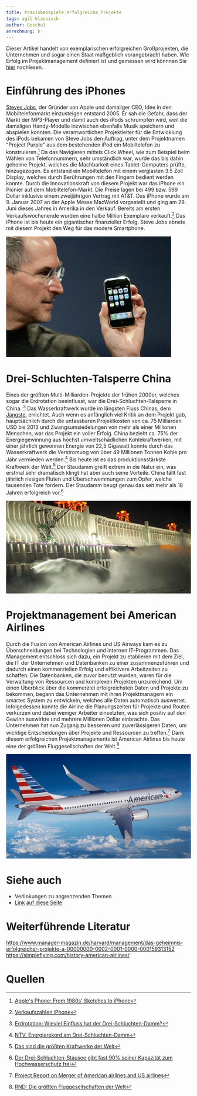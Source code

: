 ```yaml
---
title: Praxisbeispiele_erfolgreiche_Projekte
tags: agil klassisch
author: Goschu1
anrechnung: k 
---
```

Dieser Artikel handelt von exemplarischen erfolgreichen Großprojekten, die Unternehmen und sogar einen Staat maßgeblich vorangebracht haben. Wie Erfolg im Projektmanagement definiert ist und gemessen wird könnnen Sie [hier](https://github.com/ManagingProjectsSuccessfully/ManagingProjectsSuccessfully.github.io/blob/main/kb/Erfolgsmessung.md) nachlesen. 


# Einführung des iPhones

[Steves Jobs](https://de.wikipedia.org/wiki/Steve_Jobs), der Gründer von Apple und damaliger CEO, Idee in den Mobiltelefonmarkt einzusteigen entstand 2005. Er sah die Gefahr, dass der Markt der MP3-Player und damit auch des iPods schrumpfen wird, weil die damaligen Handy-Modelle inzwischen ebenfalls Musik speichern und abspielen konnten. Die verantwortlichen Projektleiter für die Entwicklung des iPods bekamen von Steve Jobs den Auftrag, unter dem Projektnamen "Project Purple" aus dem bestehenden iPod ein Mobiltelefon zu konstruieren.[^1] Da das Navigieren mittels Click Wheel, wie zum Beispiel beim Wählen von Telefonnummern, sehr umständlich war, wurde das bis dahin geheime Projekt, welches die Machbarkeit eines Tablet-Computers prüfte, hinzugezogen. Es entstand ein Mobiltelefon mit einem verglasten 3.5 Zoll Display, welches durch Berührungen mit den Fingern bedient werden konnte. Durch die Innovationskraft von diesem Projekt war das iPhone ein Pionier auf dem Mobiltelefon-Markt. Die Preise lagen bei 499 bzw. 599 Dollar inklusive einem zweijährigen Vertrag mit AT&T. Das iPhone wurde am 9. Januar 2007 an der Apple Messe MacWorld vorgestellt und ging am 29. Juni dieses Jahres in Amerika in den Verkauf. Bereits am ersten Verkaufswochenende wurden eine halbe Million Exemplare verkauft.[^2] Das iPhone ist bis heute ein gigantischer finanzieller Erfolg. Steve Jobs ebnete mit diesem Projekt den Weg für das modere Smartphone.

![Steve Jobs IPhone Vorstellung](Praxisbeispiele_erfolgreiche_Projekte/iphone-steve-jobs.jpeg)

# Drei-Schluchten-Talsperre China

Eines der größten Multi-Milliarden-Projekte der frühen 2000er, welches sogar die Erdrotation beeinflusst, war die Drei-Schluchten-Talsperre in China. [^3] Das Wasserkraftwerk wurde im längsten Fluss Chinas, dem [Jangste](https://de.wikipedia.org/wiki/Jangtsekiang), errichtet. Auch wenn es anfänglich viel Kritik an dem Projekt gab, hauptsächlich durch die unfassbaren Projektkosten von ca. 75 Milliarden USD bis 2013 und Zwangsumsiedelungen von mehr als einer Millionen Menschen, war das Projekt ein voller Erfolg. China bezieht ca. 75% der Energiegewinnung aus höchst umweltschädlichen Kohlekraftwerken, mit einer jährlich gewonnen Energie von 22,5 Gigawatt konnte durch das Wasserkraftwerk die Verstromung von über 49 Millionen Tonnen Kohle pro Jahr vermieden werden.[^4] Bis heute ist es das produktionsstärkste Kraftwerk der Welt.[^5] Der Staudamm greift extrem in die Natur ein, was erstmal sehr dramatisch klingt hat aber auch seine Vorteile. China fällt fast jährlich riesigen Fluten und Überschwemmungen zum Opfer, welche tausenden Tote fordern. Der Staudamm beugt genau das seit mehr als 18 Jahren erfolgreich vor.[^6] 

![Drei-Schluchten-Talsperre](Praxisbeispiele_erfolgreiche_Projekte/Drei-Schluchten-Damm-in-China.jpg)


# Projektmanagement bei American Airlines

Durch die Fusion von American Airlines und US Airways kam es zu Überschneidungen bei Technologien und internen IT-Programmen. Das Management entschloss sich dazu, ein Projekt zu etablieren mit dem Ziel, die IT der Unternehmen und Datenbanken zu einer zusammenzuführen und dadurch einen kommerziellen Erfolg und effiktivere Arbeitzeiten zu schaffen.
Die Datenbanken, die zuvor benutzt wurden, waren für die Verwaltung von Ressourcen und komplexen Projekten unzureichend. Um einen Überblick über die kommerziel erfolgreichsten Daten und Projekte zu bekommen, begann das Unternehmen mit ihren Projektmanagern ein smartes System zu entwickeln, welches alle Daten automatisch auswertet. Infolgedessen konnte die Airline die Planungszeiten für Projekte und Routen verkürzen und dabei weniger Arbeiter einsetzten, was sich positiv auf den Gewinn auswirkte und mehrere Millionen Dollar einbrachte. Das Unternehmen hat nun Zugang zu besseren und zuverlässigeren Daten, um wichtige Entscheidungen über Projekte und Ressourcen zu treffen.[^7] Dank diesem erfolgreichen Projektmanagements ist American Airlines bis heute eine der größten Fluggesellschaften der Welt.[^8]

![American-Airline](Praxisbeispiele_erfolgreiche_Projekte/AmericanAirlines.jpg)




# Siehe auch

* Verlinkungen zu angrenzenden Themen
* [Link auf diese Seite](Praxisbeispiele_erfolgreiche_Projekte.md)

# Weiterführende Literatur
https://www.manager-magazin.de/harvard/management/das-geheimnis-erfolgreicher-projekte-a-00000000-0002-0001-0000-000159313152
https://simpleflying.com/history-american-airlines/

# Quellen
[^1]: [Apple's Phone: From 1980s' Sketches to iPhone](https://mobile-review.com/articles/2010/iphone-history3-en.shtml)
[^2]: [Verkaufszahlen iPhone](https://www.spiegel.de/netzwelt/mobil/handy-hype-apple-verkauft-hunderttausende-iphones-a-491832.html)
[^3]: [Erdrotation: Wieviel Einfluss hat der Drei-Schluchten-Damm?](https://www.mz.de/panorama/erdrotation-wieviel-einfluss-hat-der-drei-schluchten-damm-2292042)
[^4]: [NTV: Energierekord am Drei-Schluchten-Damm](https://www.n-tv.de/wirtschaft/Energierekord-am-Drei-Schluchten-Damm-article14247201.html)
[^5]: [Das sind die größten Kraftwerke der Welt](https://www.handelsblatt.com/technik/energie-umwelt/circular-economy/wasser-wind-kohle-atom-das-sind-die-groessten-kraftwerke-der-welt/14849820.html?ticket=ST-3508956-DO6yaiY0yaqKcLYJpJOx-cas01.example.org)
[^6]: [Der Drei-Schluchten-Stausee gibt fast 90% seiner Kapazität zum Hochwasserschutz frei](http://german.china.org.cn/txt/2021-06/03/content_77546264.html)
[^7]: [Project Report on Merger of American airlines and US airlines](https://de.slideshare.net/reenasisodiya10/project-report-on-merger-of)
[^8]: [RND: Die größten Fluggesellschaften der Welt](https://www.rnd.de/reise/iata-ranking-das-sind-die-25-groessten-airlines-der-welt-LDHUXKVAC5FCJLHKY2JTZJP4ZU.html)



